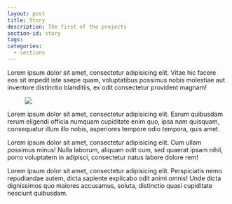 ```yaml
---
layout: post
title: Story
description: The first of the projects
section-id: story
tags:
categories:
  - sections
---
```


Lorem ipsum dolor sit amet, consectetur adipisicing elit. Vitae hic facere eos sit impedit iste saepe quam, voluptatibus possimus nobis molestiae aut inventore distinctio blanditiis, ex odit consectetur provident magnam!

<figure class="section-image">
    <img class="u-max-full-width" src="{{site.baseurl}}/img/fyonts.jpeg">
    <figcaption></figcaption>
</figure>

Lorem ipsum dolor sit amet, consectetur adipisicing elit. Earum quibusdam rerum eligendi officia numquam cupiditate enim quo, ipsa nam quisquam, consequatur illum illo nobis, asperiores tempore odio tempora, quis amet.

Lorem ipsum dolor sit amet, consectetur adipisicing elit. Cum ullam possimus minus! Nulla laborum, aliquam odit cum, sed quaerat ipsam nihil, porro voluptatem in adipisci, consectetur natus labore dolore rem!

Lorem ipsum dolor sit amet, consectetur adipisicing elit. Perspiciatis nemo repudiandae autem, dicta sapiente explicabo odit animi omnis! Unde dicta dignissimos quo maiores accusamus, soluta, distinctio quasi cupiditate nesciunt quibusdam.